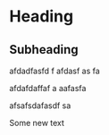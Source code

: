 # Heading

## Subheading

afdadfasfd f afdasf as fa

afdafdaffaf a 
aafasfa

afsafsdafasdf sa


Some new text
<!--stackedit_data:
eyJoaXN0b3J5IjpbLTU4NTI3NDg4OV19
-->